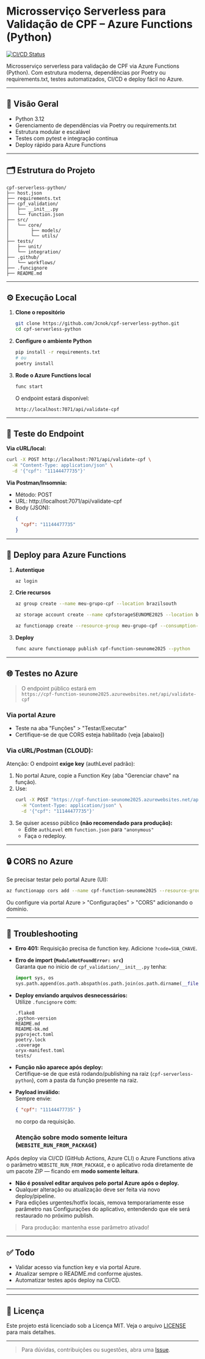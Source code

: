 # Microsserviço Serverless para Validação de CPF – Azure Functions (Python)

[![CI/CD Status](https://github.com/Jcnok/cpf-serverless-python/actions/workflows/deploy.yml/badge.svg)](https://github.com/Jcnok/cpf-serverless-python/actions/workflows/deploy.yml)

Microsserviço serverless para validação de CPF via Azure Functions (Python). Com estrutura moderna, dependências por Poetry ou requirements.txt, testes automatizados, CI/CD e deploy fácil no Azure.

***

## 🚀 Visão Geral

- Python 3.12
- Gerenciamento de dependências via Poetry ou requirements.txt
- Estrutura modular e escalável
- Testes com pytest e integração contínua
- Deploy rápido para Azure Functions

***

## 🗂️ Estrutura do Projeto

```
cpf-serverless-python/
├── host.json
├── requirements.txt
├── cpf_validation/
│   ├── __init__.py
│   └── function.json
├── src/
│   └── core/
│        ├── models/
│        └── utils/
├── tests/
│   ├── unit/
│   └── integration/
├── .github/
│   └── workflows/
├── .funcignore
├── README.md
```

***

## ⚙️ Execução Local

1. **Clone o repositório**
   ```bash
   git clone https://github.com/Jcnok/cpf-serverless-python.git
   cd cpf-serverless-python
   ```

2. **Configure o ambiente Python**
   ```bash
   pip install -r requirements.txt
   # ou
   poetry install
   ```

3. **Rode o Azure Functions local**
   ```bash
   func start
   ```
   O endpoint estará disponível:
   ```
   http://localhost:7071/api/validate-cpf
   ```

***

## 🧪 Teste do Endpoint

**Via cURL/local:**
```bash
curl -X POST http://localhost:7071/api/validate-cpf \
  -H "Content-Type: application/json" \
  -d '{"cpf": "11144477735"}'
```

**Via Postman/Insomnia:**
- Método: POST
- URL: http://localhost:7071/api/validate-cpf
- Body (JSON):
  ```json
  {
    "cpf": "11144477735"
  }
  ```

***

## 📝 Deploy para Azure Functions

1. **Autentique**
   ```bash
   az login
   ```

2. **Crie recursos**
   ```bash
   az group create --name meu-grupo-cpf --location brazilsouth

   az storage account create --name cpfstorageSEUNOME2025 --location brazilsouth --resource-group meu-grupo-cpf --sku Standard_LRS
   
   az functionapp create --resource-group meu-grupo-cpf --consumption-plan-location brazilsouth --name cpf-function-seunome2025 --storage-account cpfstorageSEUNOME2025 --runtime python --runtime-version 3.12 --functions-version 4 --os-type Linux
   ```

3. **Deploy**
   ```bash
   func azure functionapp publish cpf-function-seunome2025 --python
   ```

***

## 🌐 Testes no Azure

> O endpoint público estará em  
> `https://cpf-function-seunome2025.azurewebsites.net/api/validate-cpf`

### **Via portal Azure**
- Teste na aba "Funções" > "Testar/Executar"
- Certifique-se de que CORS esteja habilitado (veja [abaixo])

### **Via cURL/Postman (CLOUD):**
Atenção: O endpoint **exige key** (authLevel padrão):

1. No portal Azure, copie a Function Key (aba "Gerenciar chave" na função).
2. Use:
   ```bash
   curl -X POST "https://cpf-function-seunome2025.azurewebsites.net/api/validate-cpf?code=SUA_CHAVE_AQUI" \
     -H "Content-Type: application/json" \
     -d '{"cpf": "11144477735"}'
   ```
3. Se quiser acesso público **(não recomendado para produção):**
   - Edite `authLevel` em `function.json` para `"anonymous"`
   - Faça o redeploy.

***

## 🔒 CORS no Azure

Se precisar testar pelo portal Azure (UI):
```bash
az functionapp cors add --name cpf-function-seunome2025 --resource-group meu-grupo-cpf --allowed-origins https://portal.azure.com
```
Ou configure via portal Azure > "Configurações" > "CORS" adicionando o domínio.

***

## 🧰 Troubleshooting

- **Erro 401:** Requisição precisa de function key. Adicione `?code=SUA_CHAVE`.
- **Erro de import (`ModuleNotFoundError: src`)**  
  Garanta que no início de `cpf_validation/__init__.py` tenha:
  ```python
  import sys, os
  sys.path.append(os.path.abspath(os.path.join(os.path.dirname(__file__), '../../..')))
  ```
- **Deploy enviando arquivos desnecessários:**  
  Utilize `.funcignore` com:
  ```
  .flake8
  .python-version
  README.md
  README-bk.md
  pyproject.toml
  poetry.lock
  .coverage
  oryx-manifest.toml
  tests/
  ```
- **Função não aparece após deploy:**  
  Certifique-se de que está rodando/publishing na raiz (`cpf-serverless-python`), com a pasta da função presente na raiz.

- **Payload inválido:**  
  Sempre envie:
  ```json
  { "cpf": "11144477735" }
  ```
  no corpo da requisição.

  ### Atenção sobre modo somente leitura (`WEBSITE_RUN_FROM_PACKAGE`)

Após deploy via CI/CD (GitHub Actions, Azure CLI) o Azure Functions ativa o parâmetro `WEBSITE_RUN_FROM_PACKAGE`, e o aplicativo roda diretamente de um pacote ZIP — ficando em **modo somente leitura**.

- **Não é possível editar arquivos pelo portal Azure após o deploy.**
- Qualquer alteração ou atualização deve ser feita via novo deploy/pipeline.
- Para edições urgentes/hotfix locais, remova temporariamente esse parâmetro nas Configurações do aplicativo, entendendo que ele será restaurado no próximo publish.

> Para produção: mantenha esse parâmetro ativado!

***

## ✅ Todo

- Validar acesso via function key e via portal Azure.
- Atualizar sempre o README.md conforme ajustes.
- Automatizar testes após deploy na CI/CD.

***

***

## 📜 Licença

Este projeto está licenciado sob a Licença MIT. Veja o arquivo [LICENSE](LICENSE) para mais detalhes.

***

> Para dúvidas, contribuições ou sugestões, abra uma [Issue](https://github.com/Jcnok/cpf-serverless-python/issues).

